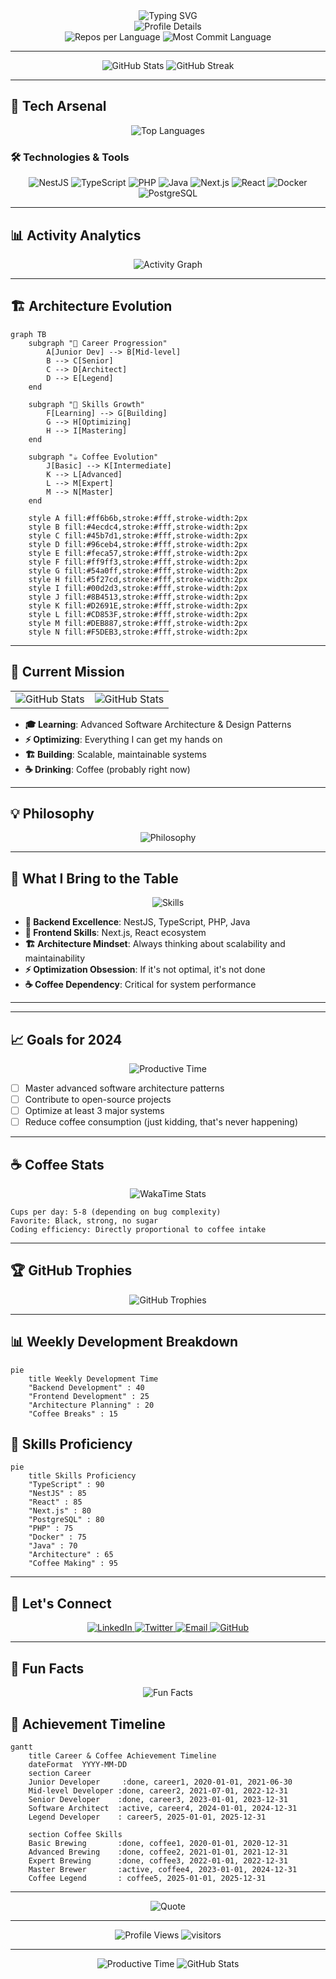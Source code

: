 <div align="center">
  <img src="https://readme-typing-svg.vercel.app/?font=Fira+Code&weight=500&size=28&duration=4000&pause=1000&color=58A6FF&center=true&vCenter=true&width=600&height=100&lines=Hello%2C%20I'm%20Guy%20Landry%20Kolai;Software%20Architect%20in%20Training;System%20Optimizer%20%26%20Coffee%20Connoisseur" alt="Typing SVG" />
</div>

<div align="center">
  <img src="https://github-profile-summary-cards.vercel.app/api/cards/profile-details?username=theboss001&theme=github_dark" alt="Profile Details" />
</div>

<div align="center">
  <img src="https://github-profile-summary-cards.vercel.app/api/cards/repos-per-language?username=theboss001&theme=github_dark" alt="Repos per Language" />
  <img src="https://github-profile-summary-cards.vercel.app/api/cards/most-commit-language?username=theboss001&theme=github_dark" alt="Most Commit Language" />
</div>

---

<div align="center">
  <img src="https://github-readme-stats.vercel.app/api?username=theboss001&show_icons=true&theme=tokyonight&hide_border=true&bg_color=0D1117&title_color=58A6FF&text_color=8B949E&icon_color=58A6FF&ring_color=58A6FF" alt="GitHub Stats" />
  <img src="https://github-readme-streak-stats.herokuapp.com/?user=theboss001&theme=tokyonight&hide_border=true&background=0D1117&ring=58A6FF&fire=58A6FF&currStreakLabel=58A6FF" alt="GitHub Streak" />
</div>

---

## 🚀 **Tech Arsenal**

<div align="center">
  <img src="https://github-readme-stats.vercel.app/api/top-langs/?username=theboss001&layout=compact&theme=tokyonight&hide_border=true&bg_color=0D1117&title_color=58A6FF&text_color=8B949E&langs_count=8" alt="Top Languages" />
</div>

### **🛠️ Technologies & Tools**

<div align="center">
  <img src="https://img.shields.io/badge/-NestJS-E0234E?style=for-the-badge&logo=nestjs&logoColor=white&labelColor=1a1a1a" alt="NestJS" />
  <img src="https://img.shields.io/badge/-TypeScript-3178C6?style=for-the-badge&logo=typescript&logoColor=white&labelColor=1a1a1a" alt="TypeScript" />
  <img src="https://img.shields.io/badge/-PHP-777BB4?style=for-the-badge&logo=php&logoColor=white&labelColor=1a1a1a" alt="PHP" />
  <img src="https://img.shields.io/badge/-Java-ED8B00?style=for-the-badge&logo=openjdk&logoColor=white&labelColor=1a1a1a" alt="Java" />
  <img src="https://img.shields.io/badge/-Next.js-000000?style=for-the-badge&logo=next.js&logoColor=white&labelColor=1a1a1a" alt="Next.js" />
  <img src="https://img.shields.io/badge/-React-20232A?style=for-the-badge&logo=react&logoColor=61DAFB&labelColor=1a1a1a" alt="React" />
  <img src="https://img.shields.io/badge/-Docker-2496ED?style=for-the-badge&logo=docker&logoColor=white&labelColor=1a1a1a" alt="Docker" />
  <img src="https://img.shields.io/badge/-PostgreSQL-316192?style=for-the-badge&logo=postgresql&logoColor=white&labelColor=1a1a1a" alt="PostgreSQL" />
</div>

---

## 📊 **Activity Analytics**

<div align="center">
  <img src="https://github-readme-activity-graph.vercel.app/graph?username=theboss001&theme=tokyonight&hide_border=true&bg_color=0D1117&color=58A6FF&line=58A6FF&point=FFFFFF&area=true&area_color=58A6FF&area_alpha=0.1" alt="Activity Graph" />
</div>

---

## 🏗️ **Architecture Evolution**

```mermaid
graph TB
    subgraph "🚀 Career Progression"
        A[Junior Dev] --> B[Mid-level]
        B --> C[Senior]
        C --> D[Architect]
        D --> E[Legend]
    end
  
    subgraph "🎯 Skills Growth"
        F[Learning] --> G[Building]
        G --> H[Optimizing]
        H --> I[Mastering]
    end
  
    subgraph "☕ Coffee Evolution"
        J[Basic] --> K[Intermediate]
        K --> L[Advanced]
        L --> M[Expert]
        M --> N[Master]
    end
  
    style A fill:#ff6b6b,stroke:#fff,stroke-width:2px
    style B fill:#4ecdc4,stroke:#fff,stroke-width:2px
    style C fill:#45b7d1,stroke:#fff,stroke-width:2px
    style D fill:#96ceb4,stroke:#fff,stroke-width:2px
    style E fill:#feca57,stroke:#fff,stroke-width:2px
    style F fill:#ff9ff3,stroke:#fff,stroke-width:2px
    style G fill:#54a0ff,stroke:#fff,stroke-width:2px
    style H fill:#5f27cd,stroke:#fff,stroke-width:2px
    style I fill:#00d2d3,stroke:#fff,stroke-width:2px
    style J fill:#8B4513,stroke:#fff,stroke-width:2px
    style K fill:#D2691E,stroke:#fff,stroke-width:2px
    style L fill:#CD853F,stroke:#fff,stroke-width:2px
    style M fill:#DEB887,stroke:#fff,stroke-width:2px
    style N fill:#F5DEB3,stroke:#fff,stroke-width:2px
```

---

## 🎯 **Current Mission**

<div align="center">
  <table>
    <tr>
      <td align="center" width="50%">
        <img src="https://github-readme-stats.vercel.app/api?username=theboss001&show_icons=true&theme=tokyonight&hide_border=true&bg_color=0D1117&title_color=58A6FF&text_color=8B949E&icon_color=58A6FF&ring_color=58A6FF&hide=stars,issues" alt="GitHub Stats" />
      </td>
      <td align="center" width="50%">
        <img src="https://github-readme-stats.vercel.app/api?username=theboss001&show_icons=true&theme=tokyonight&hide_border=true&bg_color=0D1117&title_color=58A6FF&text_color=8B949E&icon_color=58A6FF&ring_color=58A6FF&hide=stars,issues&card_width=300" alt="GitHub Stats" />
      </td>
    </tr>
  </table>
</div>

- **🎓 Learning**: Advanced Software Architecture & Design Patterns
- **⚡ Optimizing**: Everything I can get my hands on
- **🏗️ Building**: Scalable, maintainable systems
- **☕ Drinking**: Coffee (probably right now)

---

## 💡 **Philosophy**

<div align="center">
  <img src="https://readme-typing-svg.vercel.app/?font=Fira+Code&weight=500&size=20&duration=3000&pause=1000&color=58A6FF&center=true&vCenter=true&width=600&height=50&lines=If%20it%20can%20be%20optimized%2C%20it%20should%20be%20optimized;If%20it%20can't%20be%20optimized%2C%20drink%20more%20coffee%20and%20try%20again" alt="Philosophy" />
</div>

---

## 🎨 **What I Bring to the Table**

<div align="center">
  <img src="https://skillicons.dev/icons?i=nestjs,typescript,php,java,nextjs,react,docker,postgresql,aws,git,kubernetes,redis,mongodb&theme=dark" alt="Skills" />
</div>

- **🔧 Backend Excellence**: NestJS, TypeScript, PHP, Java
- **🎨 Frontend Skills**: Next.js, React ecosystem
- **🏗️ Architecture Mindset**: Always thinking about scalability and maintainability
- **⚡ Optimization Obsession**: If it's not optimal, it's not done
- **☕ Coffee Dependency**: Critical for system performance

---



---

## 📈 **Goals for 2024**

<div align="center">
  <img src="https://github-profile-summary-cards.vercel.app/api/cards/productive-time?username=theboss001&theme=github_dark&utcOffset=8" alt="Productive Time" />
</div>

- [ ] Master advanced software architecture patterns
- [ ] Contribute to open-source projects
- [ ] Optimize at least 3 major systems
- [ ] Reduce coffee consumption (just kidding, that's never happening)

---

## ☕ **Coffee Stats**

<div align="center">
  <img src="https://github-readme-stats.vercel.app/api/wakatime?username=theboss001&theme=tokyonight&hide_border=true&bg_color=0D1117&title_color=58A6FF&text_color=8B949E" alt="WakaTime Stats" />
</div>

```
Cups per day: 5-8 (depending on bug complexity)
Favorite: Black, strong, no sugar
Coding efficiency: Directly proportional to coffee intake
```

---

## 🏆 **GitHub Trophies**

<div align="center">
  <img src="https://github-profile-trophy.vercel.app/?username=theboss001&theme=tokyonight&no-frame=true&no-bg=false&margin-w=4&margin-h=4&rank=SECRET,SSS,SS,S,AAA&column=6" alt="GitHub Trophies" />
</div>

---

## 📊 **Weekly Development Breakdown**

```mermaid
pie
    title Weekly Development Time
    "Backend Development" : 40
    "Frontend Development" : 25
    "Architecture Planning" : 20
    "Coffee Breaks" : 15
```

## 🎯 **Skills Proficiency**

```mermaid
pie
    title Skills Proficiency
    "TypeScript" : 90
    "NestJS" : 85
    "React" : 85
    "Next.js" : 80
    "PostgreSQL" : 80
    "PHP" : 75
    "Docker" : 75
    "Java" : 70
    "Architecture" : 65
    "Coffee Making" : 95
```

---

## 🤝 **Let's Connect**

<div align="center">
  <a href="https://linkedin.com/in/your-profile">
    <img src="https://img.shields.io/badge/-LinkedIn-0077B5?style=for-the-badge&logo=linkedin&logoColor=white&labelColor=1a1a1a" alt="LinkedIn" />
  </a>
  <a href="https://twitter.com/your-handle">
    <img src="https://img.shields.io/badge/-Twitter-1DA1F2?style=for-the-badge&logo=twitter&logoColor=white&labelColor=1a1a1a" alt="Twitter" />
  </a>
  <a href="mailto:your.email@domain.com">
    <img src="https://img.shields.io/badge/-Email-D14836?style=for-the-badge&logo=gmail&logoColor=white&labelColor=1a1a1a" alt="Email" />
  </a>
  <a href="https://github.com/theboss001">
    <img src="https://img.shields.io/badge/-GitHub-181717?style=for-the-badge&logo=github&logoColor=white&labelColor=1a1a1a" alt="GitHub" />
  </a>
</div>

---

## 🎯 **Fun Facts**

<div align="center">
  <img src="https://readme-typing-svg.vercel.app/?font=Fira+Code&weight=500&size=16&duration=2000&pause=1000&color=58A6FF&center=true&vCenter=true&width=600&height=100&lines=I%20can%20debug%20faster%20than%20my%20coffee%20cools%20down;My%20IDE%20has%20a%20coffee%20cup%20emoji%20shortcut;I%20optimize%20my%20coffee%20brewing%20process%20regularly;I%20dream%20in%20TypeScript%20(and%20sometimes%20in%20Java)" alt="Fun Facts" />
</div>

## 🌟 **Achievement Timeline**

```mermaid
gantt
    title Career & Coffee Achievement Timeline
    dateFormat  YYYY-MM-DD
    section Career
    Junior Developer     :done, career1, 2020-01-01, 2021-06-30
    Mid-level Developer :done, career2, 2021-07-01, 2022-12-31
    Senior Developer    :done, career3, 2023-01-01, 2023-12-31
    Software Architect  :active, career4, 2024-01-01, 2024-12-31
    Legend Developer    : career5, 2025-01-01, 2025-12-31
  
    section Coffee Skills
    Basic Brewing       :done, coffee1, 2020-01-01, 2020-12-31
    Advanced Brewing    :done, coffee2, 2021-01-01, 2021-12-31
    Expert Brewing      :done, coffee3, 2022-01-01, 2022-12-31
    Master Brewer       :active, coffee4, 2023-01-01, 2024-12-31
    Coffee Legend       : coffee5, 2025-01-01, 2025-12-31
```

---

<div align="center">
  <img src="https://readme-typing-svg.vercel.app/?font=Fira+Code&weight=500&size=24&duration=3000&pause=1000&color=58A6FF&center=true&vCenter=true&width=600&height=50&lines=Life%20is%20too%20short%20for%20bad%20code%20and%20bad%20coffee" alt="Quote" />
</div>

---

<div align="center">
  <img src="https://komarev.com/ghpvc/?username=theboss001&style=flat-square&color=58A6FF&label=Profile+Views" alt="Profile Views" />
  <img src="https://visitor-badge.laobi.icu/badge?page_id=guylandrykolai&style=flat-square&color=58A6FF" alt="visitors" />
</div>

---

<div align="center">
  <img src="https://github-profile-summary-cards.vercel.app/api/cards/productive-time?username=theboss001&theme=github_dark&utcOffset=8" alt="Productive Time" />
  <img src="https://github-profile-summary-cards.vercel.app/api/cards/stats?username=theboss001&theme=github_dark" alt="GitHub Stats" />
</div>
